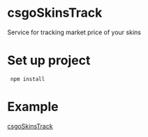 # csgoSkinsTrack

Service for tracking market price of your skins

# Set up project 
     npm install

# Example
[csgoSkinsTrack](https://immense-waters-27499.herokuapp.com/registration)

